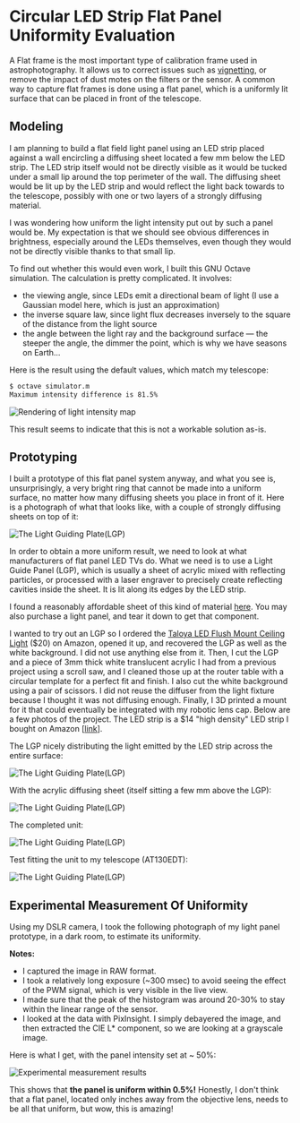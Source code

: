 # Circular LED Strip Flat Panel Uniformity Evaluation

A Flat frame is the most important type of calibration frame used in astrophotography. It allows us to correct issues such as [vignetting](https://en.wikipedia.org/wiki/Vignetting), or remove the impact of dust motes on the filters or the sensor. A common way to capture flat frames is done using a flat panel, which is a uniformly lit surface that can be placed in front of the telescope.

## Modeling

I am planning to build a flat field light panel using an LED strip placed against a wall encircling a diffusing sheet located a few mm below the LED strip. The LED strip itself would not be directly visible as it would be tucked under a small lip around the top perimeter of the wall. The diffusing sheet would be lit up by the LED strip and would reflect the light back towards to the telescope, possibly with one or two layers of a strongly diffusing material.

I was wondering how uniform the light intensity put out by such a panel would be. My expectation is that we should see obvious differences in brightness, especially around the LEDs themselves, even though they would not be directly visible thanks to that small lip.

To find out whether this would even work, I built this GNU Octave simulation. The calculation is pretty complicated. It involves:

* the viewing angle, since LEDs emit a directional beam of light (I use a Gaussian model here, which is just an approximation)
* the inverse square law, since light flux decreases inversely to the square of the distance from the light source
* the angle between the light ray and the background surface — the steeper the angle, the dimmer the point, which is why we have seasons on Earth...

Here is the result using the default values, which match my telescope:

```bash
$ octave simulator.m
Maximum intensity difference is 81.5%
```

![Rendering of light intensity map](images/result.png)

This result seems to indicate that this is not a workable solution as-is.

## Prototyping

I built a prototype of this flat panel system anyway, and what you see is, unsurprisingly, a very bright ring that cannot be made into a uniform surface, no matter how many diffusing sheets you place in front of it. Here is a photograph of what that looks like, with a couple of strongly diffusing sheets on top of it:

![The Light Guiding Plate(LGP)](images/no-lgp.png)

In order to obtain a more uniform result, we need to look at what manufacturers of flat panel LED TVs do. What we need is to use a Light Guide Panel (LGP), which is usually a sheet of acrylic mixed with reflecting particles, or processed with a laser engraver to precisely create reflecting cavities inside the sheet. It is lit along its edges by the LED strip.

I found a reasonably affordable sheet of this kind of material [here](https://www.inventables.com/technologies/light-guide-acrylic-sheet). You may also purchase a light panel, and tear it down to get that component.

I wanted to try out an LGP so I ordered the [Taloya LED Flush Mount Ceiling Light](https://www.amazon.com/dp/B08GX81JB1) ($20) on Amazon, opened it up, and recovered the LGP as well as the white background. I did not use anything else from it. Then, I cut the LGP and a piece of 3mm thick white translucent acrylic I had from a previous project using a scroll saw, and I cleaned those up at the router table with a circular template for a perfect fit and finish. I also cut the white background using a pair of scissors. I did not reuse the diffuser from the light fixture because I thought it was not diffusing enough. Finally, I 3D printed a mount for it that could eventually be integrated with my robotic lens cap. Below are a few photos of the project. The LED strip is a $14 "high density" LED strip I bought on Amazon [[link](https://www.amazon.com/dp/B07X53HXY1)].

The LGP nicely distributing the light emitted by the LED strip across the entire surface:

![The Light Guiding Plate(LGP)](images/lgp.png)

With the acrylic diffusing sheet (itself sitting a few mm above the LGP):

![The Light Guiding Plate(LGP)](images/lgp+diffuser.png)

The completed unit:

![The Light Guiding Plate(LGP)](images/flat-panel.png)

Test fitting the unit to my telescope (AT130EDT):

![The Light Guiding Plate(LGP)](images/flat-panel-fitted.png)

## Experimental Measurement Of Uniformity

Using my DSLR camera, I took the following photograph of my light panel prototype, in a dark room, to estimate its uniformity.

**Notes:**

* I captured the image in RAW format.
* I took a relatively long exposure (~300 msec) to avoid seeing the effect of the PWM signal, which is very visible in the live view.
* I made sure that the peak of the histogram was around 20-30% to stay within the linear range of the sensor.
* I looked at the data with PixInsight. I simply debayered the image, and then extracted the CIE L* component, so we are looking at a grayscale image.

Here is what I get, with the panel intensity set at ~ 50%:

![Experimental measurement results](images/uniformity-measurement.png)

This shows that **the panel is uniform within 0.5%!** Honestly, I don't think that a flat panel, located only inches away from the objective lens, needs to be all that uniform, but wow, this is amazing!
